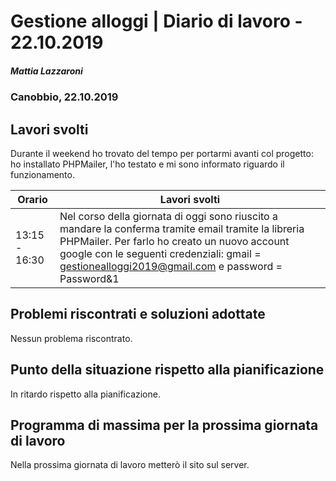 # Gestione alloggi | Diario di lavoro - 22.10.2019

##### Mattia Lazzaroni

### Canobbio, 22.10.2019

## Lavori svolti

Durante il weekend ho trovato del tempo per portarmi avanti col progetto: ho installato PHPMailer, l'ho testato e mi sono informato riguardo il funzionamento. 

| Orario        | Lavori svolti   |
| ------------- | --------------- |
| 13:15 - 16:30 | Nel corso della giornata di oggi sono riuscito a mandare la conferma tramite email tramite la libreria PHPMailer. Per farlo ho creato un nuovo account google con le seguenti credenziali: gmail = gestionealloggi2019@gmail.com e password = Password&1 |

## Problemi riscontrati e soluzioni adottate
Nessun problema riscontrato.

## Punto della situazione rispetto alla pianificazione
In ritardo rispetto alla pianificazione.

## Programma di massima per la prossima giornata di lavoro
Nella prossima giornata di lavoro metterò il sito sul server.
